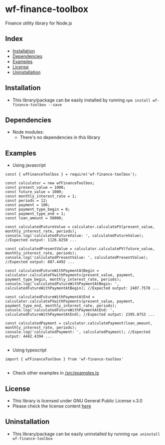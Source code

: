 # wf-finance-toolbox
Finance utility library for Node.js

## Index
* [Installation](#installation)
* [Dependencies](#dependencies)
* [Examples](#examples)
* [License](#license)
* [Uninstallation](#uninstallation)

## Installation
* This library/package can be easily installed by running
```npm install wf-finance-toolbox --save```

## Dependencies
* Node modules:
  * There's no dependencies in this library

## Examples
* Using javascript
```
const { wfFinanceToolbox } = require('wf-finance-toolbox');

const calculator = new wfFinanceToolbox;
const present_value = 1000;
const future_value = 1000;
const monthly_interest_rate = 1;
const periods = 12;
const payment = 100;
const payment_type_begin = 0;
const payment_type_end = 1;
const loan_amount = 50000;

const calculatedFutureValue = calculator.calculateFV(present_value, monthly_interest_rate, periods);
console.log('calculatedFutureValue: ', calculatedFutureValue); //Expected output: 1126.8250 ...

const calculatedPresentValue = calculator.calculatePV(future_value, monthly_interest_rate, periods);
console.log('calculatedPresentValue: ', calculatedPresentValue); //Expected output: 887.4492 ...

const calculatedFutureWithPaymentAtBegin = calculator.calculateFVwithPayments(present_value, payment, payment_type_begin, monthly_interest_rate, periods);
console.log('calculatedFutureWithPaymentAtBegin: ', calculatedFutureWithPaymentAtBegin); //Expected output: 2407.7578 ...

const calculatedFutureWithPaymentAtEnd = calculator.calculateFVwithPayments(present_value, payment, payment_type_end, monthly_interest_rate, periods);
console.log('calculatedFutureWithPaymentAtEnd: ', calculatedFutureWithPaymentAtEnd); //Expected output: 2395.0753 ...

const calculatedPayment = calculator.calculatePayment(loan_amount, monthly_interest_rate, periods);
console.log('calculatedPayment: ', calculatedPayment); //Expected output: 4442.4394 ...


```

* Using typescript
```
import { wfFinanceToolbox } from 'wf-finance-toolbox'


```
* Check other examples in [/src/examples.ts](https://github.com/LeonardoNevesDuarte/wf-finance-toolbox/blob/main/src/examples.ts)

## License
* This library is licensed under GNU General Public License v.3.0
* Please check the license content [here](https://github.com/LeonardoNevesDuarte/wf-finance-toolbox/blob/main/LICENSE)

## Uninstallation
* This library/package can be easily uninstalled by running
```npm uninstall wf-finance-toolbox```

